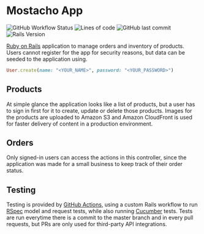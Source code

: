 # Mostacho App
![GitHub Workflow Status](https://img.shields.io/github/workflow/status/aacuadras/mostacho-app/Rails) 
![Lines of code](https://img.shields.io/tokei/lines/github/aacuadras/mostacho-app) 
![GitHub last commit](https://img.shields.io/github/last-commit/aacuadras/mostacho-app) 
![Rails Version](https://img.shields.io/badge/rails--version-6.1.3-blue) 

[Ruby on Rails](https://rubyonrails.org/) application to manage orders and inventory of products. Users cannot register for the app for security reasons, but data can be seeded to the application using. 

```ruby 
User.create(name: "<YOUR_NAME>", password: "<YOUR_PASSWORD>")
```

## Products
At simple glance the application looks like a list of products, but a user has to sign in first for it to create, update or delete those products. Images for the products are uploaded to Amazon S3 and Amazon CloudFront is used for faster delivery of content in a production environment.

## Orders
Only signed-in users can access the actions in this controller, since the application was made for a small business to keep track of their order status.

## Testing
Testing is provided by [GitHub Actions](https://github.com/features/actions), using a custom Rails workflow to run [RSpec](https://github.com/rspec/rspec-rails) model and request tests, while also running [Cucumber](https://github.com/cucumber/cucumber-rails) tests. Tests are run everytime there is a commit to the master branch and in every pull requests, but PRs are only used for third-party API integrations. 
